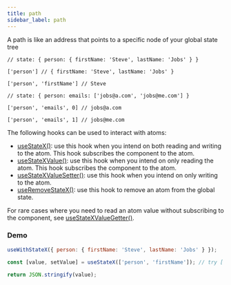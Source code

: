 ```yaml
---
title: path
sidebar_label: path
---
```


A path is like an address that points to a specific node of your global state tree

```shell title="path: ( string | number )[]"
// state: { person: { firstName: 'Steve', lastName: 'Jobs' } }

['person'] // { firstName: 'Steve', lastName: 'Jobs' }

['person', 'firstName'] // Steve
```

```shell title="path with arrays in state"
// state: { person: emails: ['jobs@a.com', 'jobs@me.com'] }

['person', 'emails', 0] // jobs@a.com

['person', 'emails', 1] // jobs@me.com
```

The following hooks can be used to interact with atoms:

- [useStateX()](useStateX): use this hook when you intend on both reading and writing to the atom. This hook subscribes the component to the atom.
- [useStateXValue()](useStateXValue): use this hook when you intend on only reading the atom. This hook subscribes the component to the atom.
- [useStateXValueSetter()](useStateXValueSetter): use this hook when you intend on only writing to the atom.
- [useRemoveStateX()](useRemoveStateX): use this hook to remove an atom from the global state.

For rare cases where you need to read an atom value without subscribing to the component, see [useStateXValueGetter()](useStateXValueGetter).

### Demo

```jsx live open
useWithStateX({ person: { firstName: 'Steve', lastName: 'Jobs' } });

const [value, setValue] = useStateX(['person', 'firstName']); // try ['person']

return JSON.stringify(value);
```
